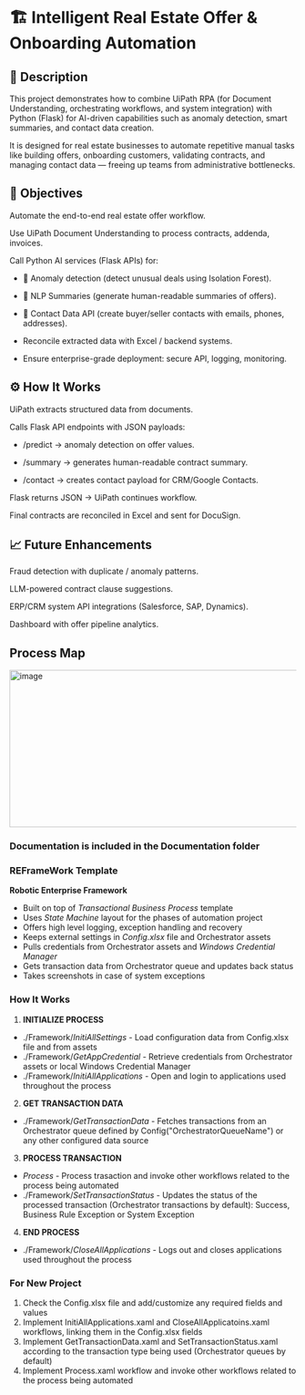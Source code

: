 # 🏗️ Intelligent Real Estate Offer & Onboarding Automation
## 📖 Description

This project demonstrates how to combine UiPath RPA (for Document Understanding, orchestrating workflows, and system integration) with Python (Flask) for AI-driven capabilities such as anomaly detection, smart summaries, and contact data creation.

It is designed for real estate businesses to automate repetitive manual tasks like building offers, onboarding customers, validating contracts, and managing contact data — freeing up teams from administrative bottlenecks.
## 🎯 Objectives

Automate the end-to-end real estate offer workflow.

Use UiPath Document Understanding to process contracts, addenda, invoices.

Call Python AI services (Flask APIs) for:

   - 🔎 Anomaly detection (detect unusual deals using Isolation Forest).

   - 📝 NLP Summaries (generate human-readable summaries of offers).

   - 👤 Contact Data API (create buyer/seller contacts with emails, phones, addresses).

- Reconcile extracted data with Excel / backend systems.

- Ensure enterprise-grade deployment: secure API, logging, monitoring.

## ⚙️ How It Works

UiPath extracts structured data from documents.

Calls Flask API endpoints with JSON payloads:

- /predict → anomaly detection on offer values.

- /summary → generates human-readable contract summary.

- /contact → creates contact payload for CRM/Google Contacts.

Flask returns JSON → UiPath continues workflow.

Final contracts are reconciled in Excel and sent for DocuSign.

## 📈 Future Enhancements

Fraud detection with duplicate / anomaly patterns.

LLM-powered contract clause suggestions.

ERP/CRM system API integrations (Salesforce, SAP, Dynamics).

Dashboard with offer pipeline analytics.

## Process Map
<img width="1678" height="276" alt="image" src="https://github.com/user-attachments/assets/0de07213-050d-4b0f-9367-97aa1f065395" />


### Documentation is included in the Documentation folder ###


### REFrameWork Template ###
**Robotic Enterprise Framework**

* Built on top of *Transactional Business Process* template
* Uses *State Machine* layout for the phases of automation project
* Offers high level logging, exception handling and recovery
* Keeps external settings in *Config.xlsx* file and Orchestrator assets
* Pulls credentials from Orchestrator assets and *Windows Credential Manager*
* Gets transaction data from Orchestrator queue and updates back status
* Takes screenshots in case of system exceptions


### How It Works ###

1. **INITIALIZE PROCESS**
 + ./Framework/*InitiAllSettings* - Load configuration data from Config.xlsx file and from assets
 + ./Framework/*GetAppCredential* - Retrieve credentials from Orchestrator assets or local Windows Credential Manager
 + ./Framework/*InitiAllApplications* - Open and login to applications used throughout the process

2. **GET TRANSACTION DATA**
 + ./Framework/*GetTransactionData* - Fetches transactions from an Orchestrator queue defined by Config("OrchestratorQueueName") or any other configured data source

3. **PROCESS TRANSACTION**
 + *Process* - Process trasaction and invoke other workflows related to the process being automated 
 + ./Framework/*SetTransactionStatus* - Updates the status of the processed transaction (Orchestrator transactions by default): Success, Business Rule Exception or System Exception

4. **END PROCESS**
 + ./Framework/*CloseAllApplications* - Logs out and closes applications used throughout the process


### For New Project ###

1. Check the Config.xlsx file and add/customize any required fields and values
2. Implement InitiAllApplications.xaml and CloseAllApplicatoins.xaml workflows, linking them in the Config.xlsx fields
3. Implement GetTransactionData.xaml and SetTransactionStatus.xaml according to the transaction type being used (Orchestrator queues by default)
4. Implement Process.xaml workflow and invoke other workflows related to the process being automated

